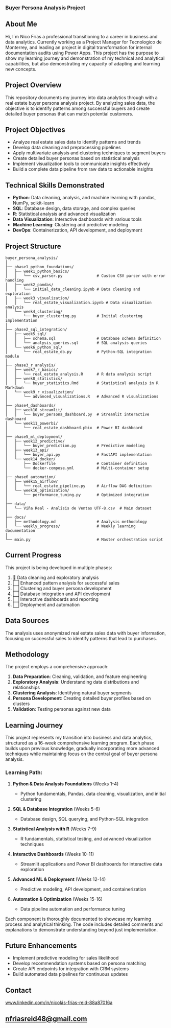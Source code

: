 ### Buyer Persona Analysis Project

## About Me
Hi, I´m Nico Frías a professional transitioning to a career in business and data analytics. 
Currently working as a Project Manager for Tecnologico de Monterrey, and leading an project in digital transformation for internal documentation audits using Power Apps. 
This project has the purpose to show my learning journey and demonstration of my technical and analytical capabilities, but also demonstrating my capacity of adapting and learning new concepts. 

## Project Overview
This repository documents my journey into data analytics through with a real estate buyer persona analysis project. By analyzing sales data, the objective is to identify patterns among successful buyers and create detailed buyer personas that can match potential customers.

## Project Objectives
- Analyze real estate sales data to identify patterns and trends
- Develop data cleaning and preprocessing pipelines
- Apply multivariate analysis and clustering techniques to segment buyers
- Create detailed buyer personas based on statistical analysis
- Implement visualization tools to communicate insights effectively
- Build a complete data pipeline from raw data to actionable insights

## Technical Skills Demonstrated
- **Python**: Data cleaning, analysis, and machine learning with pandas, NumPy, scikit-learn
- **SQL**: Database design, data storage, and complex queries
- **R**: Statistical analysis and advanced visualization
- **Data Visualization**: Interactive dashboards with various tools
- **Machine Learning**: Clustering and predictive modeling
- **DevOps**: Containerization, API development, and deployment

## Project Structure
```
buyer_persona_analysis/
│
├── phase1_python_foundations/
│   ├── week1_python_basics/
│   │   └── csv_parser.py               # Custom CSV parser with error handling
│   ├── week2_pandas/
│   │   └── initial_data_cleaning.ipynb # Data cleaning and exploration
│   ├── week3_visualization/
│   │   └── real_estate_visualization.ipynb # Data visualization analysis
│   └── week4_clustering/
│       └── buyer_clustering.py         # Initial clustering implementation
│
├── phase2_sql_integration/
│   ├── week5_sql/
│   │   ├── schema.sql                  # Database schema definition
│   │   └── analysis_queries.sql        # SQL analysis queries
│   └── week6_python_sql/
│       └── real_estate_db.py           # Python-SQL integration module
│
├── phase3_r_analysis/
│   ├── week7_r_basics/
│   │   └── real_estate_analysis.R      # R data analysis script
│   ├── week8_statistics/
│   │   └── buyer_statistics.Rmd        # Statistical analysis in R Markdown
│   └── week9_r_visualization/
│       └── advanced_visualizations.R   # Advanced R visualizations
│
├── phase4_dashboards/
│   ├── week10_streamlit/
│   │   └── buyer_persona_dashboard.py  # Streamlit interactive dashboard
│   └── week11_powerbi/
│       └── real_estate_dashboard.pbix  # Power BI dashboard
│
├── phase5_ml_deployment/
│   ├── week12_predictive/
│   │   └── buyer_prediction.py         # Predictive modeling
│   ├── week13_api/
│   │   └── buyer_api.py                # FastAPI implementation
│   └── week14_docker/
│       ├── Dockerfile                  # Container definition
│       └── docker-compose.yml          # Multi-container setup
│
├── phase6_automation/
│   ├── week15_airflow/
│   │   └── real_estate_pipeline.py     # Airflow DAG definition
│   └── week16_optimization/
│       └── performance_tuning.py       # Optimized integration
│
├── data/
│   └── Viña Real - Analisis de Ventas UTF-8.csv  # Main dataset
│
├── docs/
│   ├── methodology.md                  # Analysis methodology
│   └── weekly_progress/                # Weekly learning documentation
│
└── main.py                             # Master orchestration script
```

## Current Progress
This project is being developed in multiple phases:
1. 🔄 Data cleaning and exploratory analysis
2. ⬜ Enhanced pattern analysis for successful sales
3. ⬜ Clustering and buyer persona development
4. ⬜ Database integration and API development
5. ⬜ Interactive dashboards and reporting
6. ⬜ Deployment and automation

## Data Sources
The analysis uses anonymized real estate sales data with buyer information, focusing on successful sales to identify patterns that lead to purchases.

## Methodology
The project employs a comprehensive approach:
1. **Data Preparation**: Cleaning, validation, and feature engineering
2. **Exploratory Analysis**: Understanding data distributions and relationships
3. **Clustering Analysis**: Identifying natural buyer segments
4. **Persona Development**: Creating detailed buyer profiles based on clusters
5. **Validation**: Testing personas against new data

## Learning Journey
This project represents my transition into business and data analytics, structured as a 16-week comprehensive learning program. Each phase builds upon previous knowledge, gradually incorporating more advanced techniques while maintaining focus on the central goal of buyer persona analysis.

### Learning Path:
1. **Python & Data Analysis Foundations** (Weeks 1-4)
   - Python fundamentals, Pandas, data cleaning, visualization, and initial clustering

2. **SQL & Database Integration** (Weeks 5-6)
   - Database design, SQL querying, and Python-SQL integration

3. **Statistical Analysis with R** (Weeks 7-9)
   - R fundamentals, statistical testing, and advanced visualization techniques

4. **Interactive Dashboards** (Weeks 10-11)
   - Streamlit applications and Power BI dashboards for interactive data exploration

5. **Advanced ML & Deployment** (Weeks 12-14)
   - Predictive modeling, API development, and containerization

6. **Automation & Optimization** (Weeks 15-16)
   - Data pipeline automation and performance tuning

Each component is thoroughly documented to showcase my learning process and analytical thinking. The code includes detailed comments and explanations to demonstrate understanding beyond just implementation.

## Future Enhancements
- Implement predictive modeling for sales likelihood
- Develop recommendation systems based on persona matching
- Create API endpoints for integration with CRM systems
- Build automated data pipelines for continuous updates

## Contact
www.linkedin.com/in/nicolás-frías-reid-88a87016a

nfriasreid48@gmail.com
---
